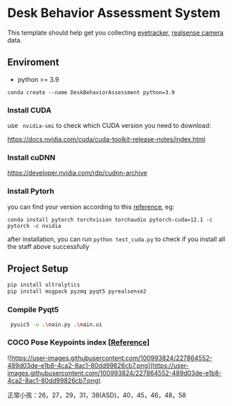 # Desk Behavior Assessment System

This template should help get you collecting [eyetracker](https://docs.pupil-labs.com/core/developer/), [realsense camera](https://github.com/IntelRealSense/librealsense) data.

## Enviroment

+ python >= 3.9

```
conda create --name DeskBehaviorAssessment python=3.9
```

### Install CUDA

use ` nvidia-smi` to check which CUDA version you need to download:

https://docs.nvidia.com/cuda/cuda-toolkit-release-notes/index.html

### Install cuDNN

https://developer.nvidia.com/rdp/cudnn-archive

### Install Pytorh

you can find your version according to this [reference](https://pytorch.org/), eg:

```
conda install pytorch torchvision torchaudio pytorch-cuda=12.1 -c pytorch -c nvidia
```

after installation, you can run `python test_cuda.py` to check if you install all the staff above successfully

## Project Setup

```sh
pip install ultralytics
pip install msgpack pyzmq pyqt5 pyrealsense2
```

### Compile Pyqt5

```sh
 pyuic5 -o .\main.py .\main.ui
```

### COCO Pose Keypoints index [[Reference](https://mmpose.readthedocs.io/zh-cn/latest/dataset_zoo/2d_body_keypoint.html)]

![https://user-images.githubusercontent.com/100993824/227864552-489d03de-e1b8-4ca2-8ac1-80dd99826cb7.png](https://user-images.githubusercontent.com/100993824/227864552-489d03de-e1b8-4ca2-8ac1-80dd99826cb7.png)

正常小孩：26，27，29，31，38(ASD)，40，45，46，48，58